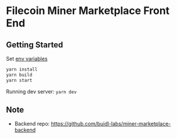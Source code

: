 # Filecoin Miner Marketplace Front End

## Getting Started

Set [env variables](.env.sample)

```bash
yarn install
yarn build
yarn start
```

Running dev server: `yarn dev`

## Note

- Backend repo: https://github.com/buidl-labs/miner-marketplace-backend
